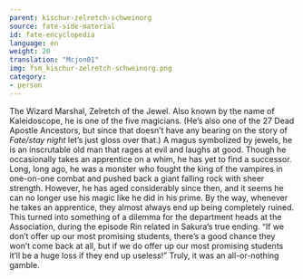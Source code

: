 ```yaml
---
parent: kischur-zelretch-schweinorg
source: fate-side-material
id: fate-encyclopedia
language: en
weight: 20
translation: "Mcjon01"
img: fsm_kischur-zelretch-schweinorg.png
category:
- person
---
```


The Wizard Marshal, Zelretch of the Jewel.
Also known by the name of Kaleidoscope, he is one of the five magicians.
(He’s also one of the 27 Dead Apostle Ancestors, but since that doesn’t have any bearing on the story of *Fate/stay night* let’s just gloss over that.)
A magus symbolized by jewels, he is an inscrutable old man that rages at evil and laughs at good.
Though he occasionally takes an apprentice on a whim, he has yet to find a successor.
Long, long ago, he was a monster who fought the king of the vampires in one-on-one combat and pushed back a giant falling rock with sheer strength.
However, he has aged considerably since then, and it seems he can no longer use his magic like he did in his prime.
By the way, whenever he takes an apprentice, they almost always end up being completely ruined.
This turned into something of a dilemma for the department heads at the Association, during the episode Rin related in Sakura’s true ending.
“If we don’t offer up our most promising students, there’s a good chance they won’t come back at all, but if we do offer up our most promising students it’ll be a huge loss if they end up useless!”
Truly, it was an all-or-nothing gamble.
